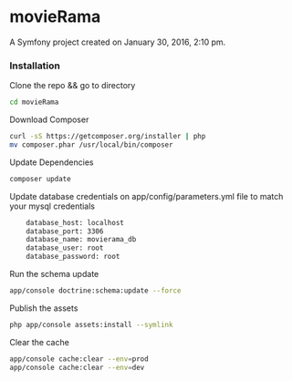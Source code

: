 movieRama
=========

A Symfony project created on January 30, 2016, 2:10 pm.

### Installation

Clone the repo && go to directory
```sh
cd movieRama
```

Download Composer
```sh
curl -sS https://getcomposer.org/installer | php
mv composer.phar /usr/local/bin/composer
```
Update Dependencies
```sh
composer update
```

Update database credentials on app/config/parameters.yml file to match your mysql credentials
```sh
    database_host: localhost
    database_port: 3306
    database_name: movierama_db
    database_user: root
    database_password: root
```
Run the schema update
```sh
app/console doctrine:schema:update --force
```

Publish the assets
```sh
php app/console assets:install --symlink
```

Clear the cache

```sh
app/console cache:clear --env=prod
app/console cache:clear --env=dev
```


